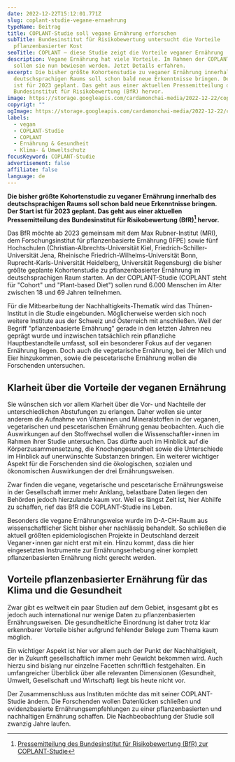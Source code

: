 ```yaml
---
date: 2022-12-22T15:12:01.771Z
slug: coplant-studie-vegane-ernaehrung
typeName: Beitrag
title: COPLANT-Studie soll vegane Ernährung erforschen
subTitle: Bundesinstitut für Risikobewertung untersucht die Vorteile
  pflanzenbasierter Kost
seoTitle: COPLANT – diese Studie zeigt die Vorteile veganer Ernährung
description: Vegane Ernährung hat viele Vorteile. Im Rahmen der COPLANT-Studie
  sollen sie nun bewiesen werden. Jetzt Details erfahren.
excerpt: Die bisher größte Kohortenstudie zu veganer Ernährung innerhalb des
  deutschsprachigen Raums soll schon bald neue Erkenntnisse bringen. Der Start
  ist für 2023 geplant. Das geht aus einer aktuellen Pressemitteilung des
  Bundesinstitut für Risikobewertung (BfR) hervor.
image: https://storage.googleapis.com/cardamonchai-media/2022-12-22/coplant-studie-jpg-imagine-788898_7c7064_1024_768/640.webp
copyrigt: ""
ogImage: https://storage.googleapis.com/cardamonchai-media/2022-12-22/coplant-studie-og-jpg-imagine-181818_837363_1200_628/640.webp
labels:
  - vegan
  - COPLANT-Studie
  - COPLANT
  - Ernährung & Gesundheit
  - Klima- & Umweltschutz
focusKeyword: COPLANT-Studie
advertisement: false
affiliate: false
language: de
---
```

**Die bisher größte Kohortenstudie zu veganer Ernährung innerhalb des deutschsprachigen Raums soll schon bald neue Erkenntnisse bringen. Der Start ist für 2023 geplant. Das geht aus einer aktuellen Pressemitteilung des Bundesinstitut für Risikobewertung (BfR)[^1] hervor.**

Das BfR möchte ab 2023 gemeinsam mit dem Max Rubner-Institut (MRI), dem Forschungsinstitut für pflanzenbasierte Ernährung (IFPE) sowie fünf Hochschulen (Christian-Albrechts-Universität Kiel, Friedrich-Schiller-Universität Jena, Rheinische Friedrich-Wilhelms-Universität Bonn, Ruprecht-Karls-Universität Heidelberg, Universität Regensburg) die bisher größte geplante Kohortenstudie zu pflanzenbasierter Ernährung im deutschsprachigen Raum starten. An der COPLANT-Studie (COPLANT steht für "Cohort" und "Plant-based Diet") sollen rund 6.000 Menschen im Alter zwischen 18 und 69 Jahren teilnehmen.

Für die Mitbearbeitung der Nachhaltigkeits-Thematik wird das Thünen-Institut in die Studie eingebunden. Möglicherweise werden sich noch weitere Institute aus der Schweiz und Österreich mit anschließen. Weil der Begriff "pflanzenbasierte Ernährung" gerade in den letzten Jahren neu geprägt wurde und inzwischen tatsächlich rein pflanzliche Hauptbestandteile umfasst, soll ein besonderer Fokus auf der veganen Ernährung liegen. Doch auch die vegetarische Ernährung, bei der Milch und Eier hinzukommen, sowie die pescetarische Ernährung wollen die Forschenden untersuchen.

## Klarheit über die Vorteile der veganen Ernährung

Sie wünschen sich vor allem Klarheit über die Vor- und Nachteile der unterschiedlichen Abstufungen zu erlangen. Daher wollen sie unter anderem die Aufnahme von Vitaminen und Mineralstoffen in der veganen, vegetarischen und pescetarischen Ernährung genau beobachten. Auch die Auswirkungen auf den Stoffwechsel wollen die Wissenschaftler⋆innen im Rahmen ihrer Studie untersuchen. Das dürfte auch im Hinblick auf die Körperzusammensetzung, die Knochengesundheit sowie die Unterschiede im Hinblick auf unerwünschte Substanzen bringen. Ein weiterer wichtiger Aspekt für die Forschenden sind die ökologischen, sozialen und ökonomischen Auswirkungen der drei Ernährungsweisen.

Zwar finden die vegane, vegetarische und pescetarische Ernährungsweise in der Gesellschaft immer mehr Anklang,  belastbare Daten liegen den Behörden jedoch hierzulande kaum vor. Weil es längst Zeit ist, hier Abhilfe zu schaffen, rief das BfR die COPLANT-Studie ins Leben.

Besonders die vegane Ernährungsweise wurde im D-A-CH-Raum aus wissenschaftlicher Sicht bisher eher nachlässig behandelt. So schließen die aktuell größten epidemiologischen Projekte in Deutschland derzeit Veganer⋆innen gar nicht erst mit ein. Hinzu kommt, dass die hier eingesetzten Instrumente zur Ernährungserhebung einer komplett pflanzenbasierten Ernährung nicht gerecht werden.

## Vorteile pflanzenbasierter Ernährung für das Klima und die Gesundheit

Zwar gibt es weltweit ein paar Studien auf dem Gebiet, insgesamt gibt es jedoch auch international nur wenige Daten zu pflanzenbasierten Ernährungsweisen. Die gesundheitliche Einordnung ist daher trotz klar erkennbarer Vorteile bisher aufgrund fehlender Belege zum Thema kaum möglich.

Ein wichtiger Aspekt ist hier vor allem auch der Punkt der Nachhaltigkeit, der in Zukunft gesellschaftlich immer mehr Gewicht bekommen wird. Auch hierzu sind bislang nur einzelne Facetten schriftlich festgehalten. Ein umfangreicher Überblick über alle relevanten Dimensionen (Gesundheit, Umwelt, Gesellschaft und Wirtschaft) liegt bis heute nicht vor. 

Der Zusammenschluss aus Instituten möchte das mit seiner COPLANT-Studie ändern. Die Forschenden wollen Datenlücken schließen und evidenzbasierte Ernährungsempfehlungen zu einer pflanzenbasierten und nachhaltigen Ernährung schaffen. Die Nachbeobachtung der Studie soll zwanzig Jahre laufen.

[^1]: [Pressemitteilung des Bundesinstitut für Risikobewertung (BfR) zur COPLANT-Studie](https://www.bfr.bund.de/de/coplant-studie.html)